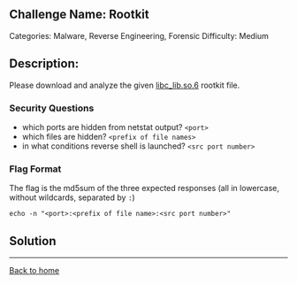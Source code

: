 ## Challenge Name: Rootkit
Categories: Malware, Reverse Engineering, Forensic
Difficulty: Medium

## Description: 

Please download and analyze the given [libc_lib.so.6](libc_lib.so.6) rootkit file.

### Security Questions

- which ports are hidden from netstat output? `<port>`
- which files are hidden? `<prefix of file names>`
- in what conditions reverse shell is launched? `<src port number>`

### Flag Format

The flag is the md5sum of the three expected responses (all in lowercase, without wildcards, separated by `:`)

`echo -n "<port>:<prefix of file name>:<src port number>"`


## Solution


---
[Back to home](../main.md)
